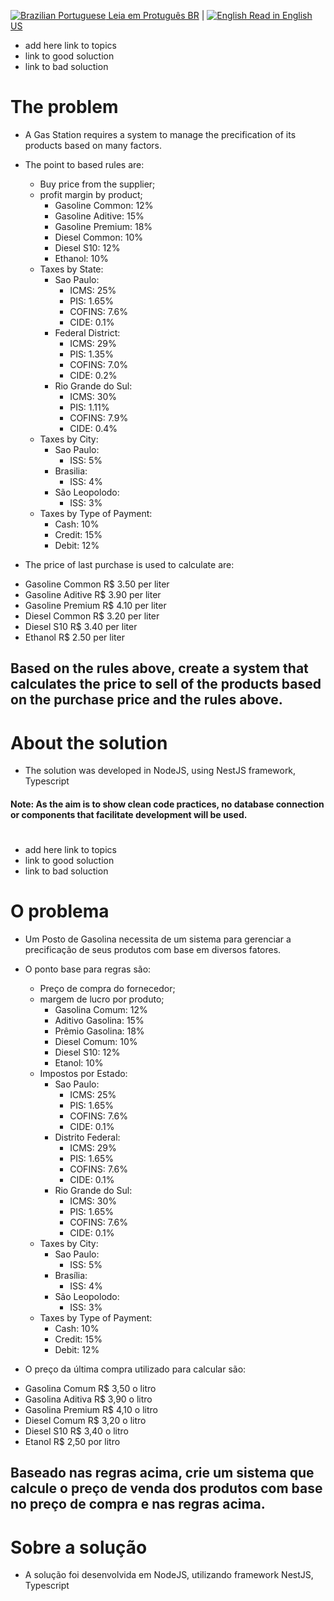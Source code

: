 
[![Brazilian Portuguese](https://upload.wikimedia.org/wikipedia/commons/thumb/0/05/Flag_of_Brazil.svg/32px-Flag_of_Brazil.svg.png) Leia em Protuguês BR](#o-problema)  | 
[![English](https://upload.wikimedia.org/wikipedia/en/thumb/a/a4/Flag_of_the_United_States.svg/32px-Flag_of_the_United_States.svg.png) Read in English US](#the-problem)

- add here link to topics
- link to good soluction
- link to bad soluction


# The problem

* A Gas Station requires a system to manage the precification of its products based on  many factors.

* The point to based rules are:
  - Buy price from the supplier;
  - profit margin by product;
      - Gasoline Common: 12%
      - Gasoline Aditive: 15%
      - Gasoline Premium: 18%
      - Diesel Common: 10%
      - Diesel S10: 12%
      - Ethanol: 10%
  - Taxes by State:
      - Sao Paulo:
          - ICMS: 25%
          - PIS: 1.65%
          - COFINS: 7.6%
          - CIDE: 0.1%
      - Federal District:
          - ICMS: 29%
          - PIS: 1.35%
          - COFINS: 7.0%
          - CIDE: 0.2%
      - Rio Grande do Sul:
          - ICMS: 30%
          - PIS: 1.11%
          - COFINS: 7.9%
          - CIDE: 0.4%
  - Taxes by City:
      - Sao Paulo:
        - ISS: 5%
      - Brasilia:
        - ISS: 4%
      - São Leopolodo:
        - ISS: 3%
  - Taxes by Type of Payment:
     - Cash: 10%
     - Credit: 15%
     - Debit: 12%

* The price of last purchase is used to calculate are:
- Gasoline Common R$ 3.50 per liter
- Gasoline Aditive R$ 3.90 per liter
- Gasoline Premium R$ 4.10 per liter
- Diesel Common R$ 3.20 per liter
- Diesel S10 R$ 3.40 per liter
- Ethanol R$ 2.50 per liter

## Based on the rules above, create a system that calculates the price to sell of the products based on the purchase price and the rules above.
  


# About the solution

* The solution was developed in NodeJS, using NestJS framework, Typescript

#### Note: As the aim is to show clean code practices, no database connection or components that facilitate development will be used.

#
#
#
- add here link to topics
- link to good soluction
- link to bad soluction 

# O problema

* Um Posto de Gasolina necessita de um sistema para gerenciar a precificação de seus produtos com base em diversos fatores.

* O ponto base para regras são:
   - Preço de compra do fornecedor;
   - margem de lucro por produto;
       - Gasolina Comum: 12%
       - Aditivo Gasolina: 15%
       - Prêmio Gasolina: 18%
       - Diesel Comum: 10%
       - Diesel S10: 12%
       - Etanol: 10%
   - Impostos por Estado:
      - Sao Paulo:
          - ICMS: 25%
          - PIS: 1.65%
          - COFINS: 7.6%
          - CIDE: 0.1%
      - Distrito Federal:
          - ICMS: 29%
          - PIS: 1.65%
          - COFINS: 7.6%
          - CIDE: 0.1%
      - Rio Grande do Sul:
          - ICMS: 30%
          - PIS: 1.65%
          - COFINS: 7.6%
          - CIDE: 0.1%
  - Taxes by City:
      - Sao Paulo:
        - ISS: 5%
      - Brasília:
        - ISS: 4%
      - São Leopolodo:
        - ISS: 3%
  - Taxes by Type of Payment:
     - Cash: 10%
     - Credit: 15%
     - Debit: 12%

* O preço da última compra utilizado para calcular são:
- Gasolina Comum R$ 3,50 o litro
- Gasolina Aditiva R$ 3,90 o litro
- Gasolina Premium R$ 4,10 o litro
- Diesel Comum R$ 3,20 o litro
- Diesel S10 R$ 3,40 o litro
- Etanol R$ 2,50 por litro

## Baseado nas regras acima, crie um sistema que calcule o preço de venda dos produtos com base no preço de compra e nas regras acima.

# Sobre a solução

* A solução foi desenvolvida em NodeJS, utilizando framework NestJS, Typescript